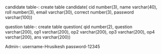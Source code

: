 candidate table-:
    create table candidate(
        cid number(3),
        name varchar(40),
        roll number(3),
        email varchar(30),
        correct number(3),
        password varchar(100))




question table-:
    create table question(
        qid number(2),
        question varchar(200),
        op1 varchar(200),
        op2 varchar(200),
        op3 varchar(200),
        op4 varchar(200),
        ans varchar(200))




Admin-:
    username-Hrusikesh
    password-12345
